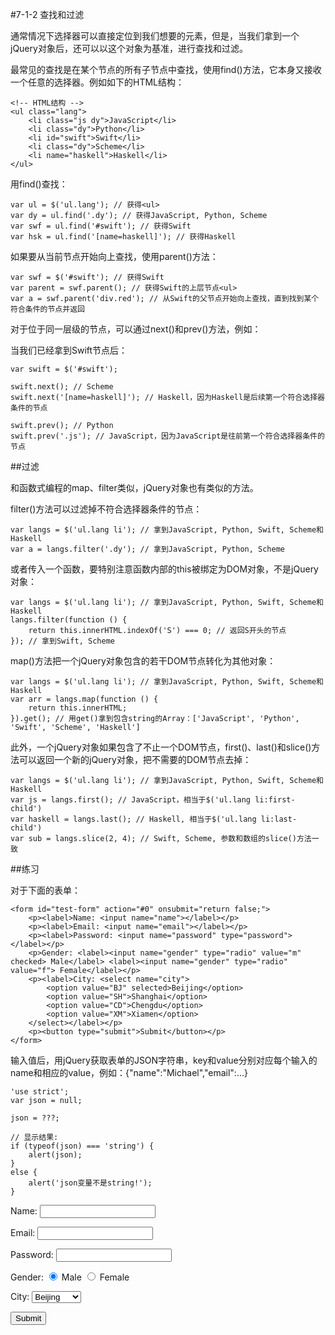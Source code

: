 #7-1-2 查找和过滤

通常情况下选择器可以直接定位到我们想要的元素，但是，当我们拿到一个jQuery对象后，还可以以这个对象为基准，进行查找和过滤。

最常见的查找是在某个节点的所有子节点中查找，使用find()方法，它本身又接收一个任意的选择器。例如如下的HTML结构：

	<!-- HTML结构 -->
	<ul class="lang">
	    <li class="js dy">JavaScript</li>
	    <li class="dy">Python</li>
	    <li id="swift">Swift</li>
	    <li class="dy">Scheme</li>
	    <li name="haskell">Haskell</li>
	</ul>
用find()查找：

	var ul = $('ul.lang'); // 获得<ul>
	var dy = ul.find('.dy'); // 获得JavaScript, Python, Scheme
	var swf = ul.find('#swift'); // 获得Swift
	var hsk = ul.find('[name=haskell]'); // 获得Haskell
如果要从当前节点开始向上查找，使用parent()方法：

	var swf = $('#swift'); // 获得Swift
	var parent = swf.parent(); // 获得Swift的上层节点<ul>
	var a = swf.parent('div.red'); // 从Swift的父节点开始向上查找，直到找到某个符合条件的节点并返回
对于位于同一层级的节点，可以通过next()和prev()方法，例如：

当我们已经拿到Swift节点后：

	var swift = $('#swift');
	
	swift.next(); // Scheme
	swift.next('[name=haskell]'); // Haskell，因为Haskell是后续第一个符合选择器条件的节点
	
	swift.prev(); // Python
	swift.prev('.js'); // JavaScript，因为JavaScript是往前第一个符合选择器条件的节点
##过滤

和函数式编程的map、filter类似，jQuery对象也有类似的方法。

filter()方法可以过滤掉不符合选择器条件的节点：
	
	var langs = $('ul.lang li'); // 拿到JavaScript, Python, Swift, Scheme和Haskell
	var a = langs.filter('.dy'); // 拿到JavaScript, Python, Scheme
或者传入一个函数，要特别注意函数内部的this被绑定为DOM对象，不是jQuery对象：

	var langs = $('ul.lang li'); // 拿到JavaScript, Python, Swift, Scheme和Haskell
	langs.filter(function () {
	    return this.innerHTML.indexOf('S') === 0; // 返回S开头的节点
	}); // 拿到Swift, Scheme
map()方法把一个jQuery对象包含的若干DOM节点转化为其他对象：

	var langs = $('ul.lang li'); // 拿到JavaScript, Python, Swift, Scheme和Haskell
	var arr = langs.map(function () {
	    return this.innerHTML;
	}).get(); // 用get()拿到包含string的Array：['JavaScript', 'Python', 'Swift', 'Scheme', 'Haskell']
此外，一个jQuery对象如果包含了不止一个DOM节点，first()、last()和slice()方法可以返回一个新的jQuery对象，把不需要的DOM节点去掉：

	var langs = $('ul.lang li'); // 拿到JavaScript, Python, Swift, Scheme和Haskell
	var js = langs.first(); // JavaScript，相当于$('ul.lang li:first-child')
	var haskell = langs.last(); // Haskell, 相当于$('ul.lang li:last-child')
	var sub = langs.slice(2, 4); // Swift, Scheme, 参数和数组的slice()方法一致
##练习

对于下面的表单：

	<form id="test-form" action="#0" onsubmit="return false;">
	    <p><label>Name: <input name="name"></label></p>
	    <p><label>Email: <input name="email"></label></p>
	    <p><label>Password: <input name="password" type="password"></label></p>
	    <p>Gender: <label><input name="gender" type="radio" value="m" checked> Male</label> <label><input name="gender" type="radio" value="f"> Female</label></p>
	    <p><label>City: <select name="city">
	        <option value="BJ" selected>Beijing</option>
	        <option value="SH">Shanghai</option>
	        <option value="CD">Chengdu</option>
	        <option value="XM">Xiamen</option>
	    </select></label></p>
	    <p><button type="submit">Submit</button></p>
	</form>
输入值后，用jQuery获取表单的JSON字符串，key和value分别对应每个输入的name和相应的value，例如：{"name":"Michael","email":...}

	'use strict';
	var json = null;
	
	json = ???;
	
	// 显示结果:
	if (typeof(json) === 'string') {
	    alert(json);
	}
	else {
	    alert('json变量不是string!');
	}





<form id="test-form" action="#0" onsubmit="return false;">
    <p><label>Name: <input name="name"></label></p>
    <p><label>Email: <input name="email"></label></p>
    <p><label>Password: <input name="password" type="password"></label></p>
    <p>Gender: <label><input name="gender" type="radio" value="m" checked=""> Male</label> <label><input name="gender" type="radio" value="f"> Female</label></p>
    <p><label>City: <select name="city">
        <option value="BJ" selected="">Beijing</option>
        <option value="SH">Shanghai</option>
        <option value="CD">Chengdu</option>
        <option value="XM">Xiamen</option>
    </select></label></p>
    <p><button type="submit">Submit</button></p>
</form>